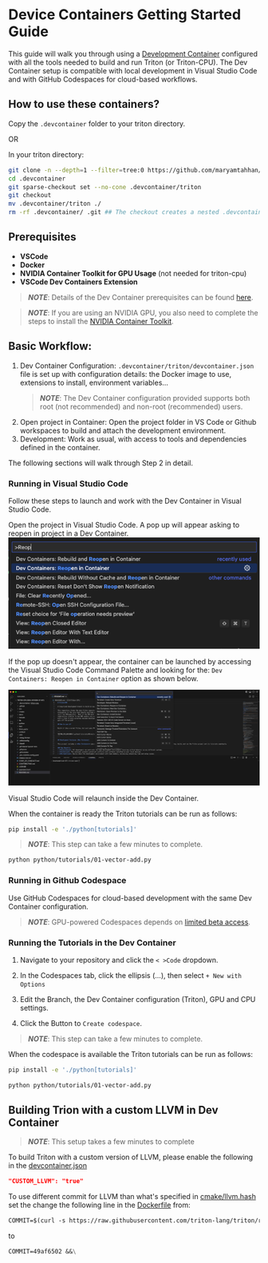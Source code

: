 # Device Containers Getting Started Guide

This guide will walk you through using a [Development Container](https://containers.dev/)
configured with all the tools needed to build and run Triton (or Triton-CPU). The Dev
Container setup is compatible with local development in Visual Studio Code
and with GitHub Codespaces for cloud-based workflows.

## How to use these containers?

Copy the `.devcontainer` folder to your triton directory.

OR

In your triton directory:

```sh
git clone -n --depth=1 --filter=tree:0 https://github.com/maryamtahhan/triton-dev-container/ .devcontainer
cd .devcontainer
git sparse-checkout set --no-cone .devcontainer/triton
git checkout
mv .devcontainer/triton ./
rm -rf .devcontainer/ .git ## The checkout creates a nested .devcontainer dir.
```

## Prerequisites

* **VSCode**
* **Docker**
* **NVIDIA Container Toolkit for GPU Usage** (not needed for triton-cpu)
* **VSCode Dev Containers Extension**

> **_NOTE_**: Details of the Dev Container prerequisites can be found
[here](https://code.visualstudio.com/docs/devcontainers/tutorial#_prerequisites).

> **_NOTE_**: If you are using an NVIDIA GPU, you also need to complete the steps
  to install the [NVIDIA Container Toolkit](https://docs.nvidia.com/datacenter/cloud-native/container-toolkit/latest/install-guide.html).

## Basic Workflow:

1. Dev Container Configuration: `.devcontainer/triton/devcontainer.json`
   file is set up with configuration details: the Docker image to use,
   extensions to install, environment variables...
   > **_NOTE_**: The Dev Container configuration provided supports both root
   (not recommended) and non-root (recommended) users.
2. Open project in Container: Open the project folder in VS Code or Github
   workspaces to build and attach the development environment.
3. Development: Work as usual, with access to tools and dependencies defined
   in the container.

The following sections will walk through Step 2 in detail.

### Running in Visual Studio Code

Follow these steps to launch and work with the Dev Container in Visual
Studio Code.

Open the project in Visual Studio Code. A pop up will appear asking to reopen
in project in a Dev Container.
![reopen-in-container](./gsg/images/reopen-in-container.png)

If the pop up doesn't appear, the container can be launched by accessing the
Visual Studio Code Command Palette and looking for the: `Dev Containers: Reopen in Container`
option as shown below.

![reopen-in-container](./gsg/images/rebuild-container.png)

Visual Studio Code will relaunch inside the Dev Container.

When the container is ready the Triton tutorials can be run as follows:

```bash
pip install -e './python[tutorials]'
```

> **_NOTE_**: This step can take a few minutes to complete.

```bash
python python/tutorials/01-vector-add.py
```

### Running in Github Codespace

Use GitHub Codespaces for cloud-based development with the same Dev Container configuration.

> **_NOTE_**: GPU-powered Codespaces depends on [limited beta access](https://github.blog/changelog/2023-08-24-github-codespaces-gpu-limited-beta-update/).

### Running the Tutorials in the Dev Container

1. Navigate to your repository and click the `< >Code` dropdown.

2. In the Codespaces tab, click the ellipsis (...), then select `+ New with Options`

3. Edit the Branch, the Dev Container configuration (Triton), GPU and CPU settings.

4. Click the Button to `Create codespace`.
  > **_NOTE_**: This step can take a few minutes to complete.

When the codespace is available the Triton tutorials can be run as follows:

```bash
pip install -e './python[tutorials]'
```

```bash
python python/tutorials/01-vector-add.py
```

## Building Trion with a custom LLVM in Dev Container

> **_NOTE_**: This setup takes a few minutes to complete

To build Triton with a custom version of LLVM, please enable the following in
the [devcontainer.json](../triton/devcontainer.json)

```json
"CUSTOM_LLVM": "true"
```

To use different commit for LLVM than what's specified in
[cmake/llvm.hash](../../cmake/llvm-hash.txt)
set the change the following line in the [Dockerfile](../triton/Dockerfile) from:

```dockerfile
COMMIT=$(curl -s https://raw.githubusercontent.com/triton-lang/triton/refs/heads/main/cmake/llvm-hash.txt) &&\
```

to

```dockerfile
COMMIT=49af6502 &&\
```
